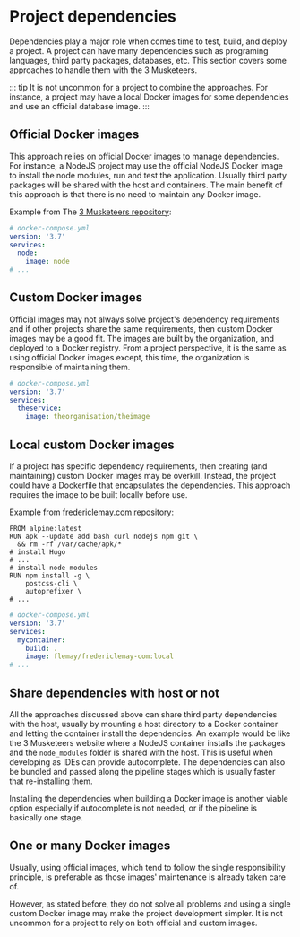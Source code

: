 # Project dependencies

Dependencies play a major role when comes time to test, build, and deploy a project. A project can have many dependencies such as programing languages, third party packages, databases, etc. This section covers some approaches to handle them with the 3 Musketeers.

::: tip
It is not uncommon for a project to combine the approaches. For instance, a project may have a local Docker images for some dependencies and use an official database image.
:::

## Official Docker images

This approach relies on official Docker images to manage dependencies. For instance, a NodeJS project may use the official NodeJS Docker image to install the node modules, run and test the application. Usually third party packages will be shared with the host and containers. The main benefit of this approach is that there is no need to maintain any Docker image.

Example from The [3 Musketeers repository](https://github.com/flemay/3musketeers):

```yaml
# docker-compose.yml
version: '3.7'
services:
  node:
    image: node
# ...
```

## Custom Docker images

Official images may not always solve project's dependency requirements and if other projects share the same requirements, then custom Docker images may be a good fit. The images are built by the organization, and deployed to a Docker registry. From a project perspective, it is the same as using official Docker images except, this time, the organization is responsible of maintaining them.

```yaml
# docker-compose.yml
version: '3.7'
services:
  theservice:
    image: theorganisation/theimage
```

## Local custom Docker images

If a project has specific dependency requirements, then creating (and maintaining) custom Docker images may be overkill. Instead, the project could have a Dockerfile that encapsulates the dependencies. This approach requires the image to be built locally before use.

Example from [fredericlemay.com repository](https://github.com/flemay/fredericlemay-com):

```docker
FROM alpine:latest
RUN apk --update add bash curl nodejs npm git \
  && rm -rf /var/cache/apk/*
# install Hugo
# ...
# install node modules
RUN npm install -g \
    postcss-cli \
    autoprefixer \
# ...
```

```yaml
# docker-compose.yml
version: '3.7'
services:
  mycontainer:
    build: .
    image: flemay/fredericlemay-com:local
# ...
```

## Share dependencies with host or not

All the approaches discussed above can share third party dependencies with the host, usually by mounting a host directory to a Docker container and letting the container install the dependencies. An example would be like the 3 Musketeers website where a NodeJS container installs the packages and the `node_modules` folder is shared with the host. This is useful when developing as IDEs can provide autocomplete. The dependencies can also be bundled and passed along the pipeline stages which is usually faster that re-installing them.

Installing the dependencies when building a Docker image is another viable option especially if autocomplete is not needed, or if the pipeline is basically one stage.

## One or many Docker images

Usually, using official images, which tend to follow the single responsibility principle, is preferable as those images' maintenance is already taken care of.

However, as stated before, they do not solve all problems and using a single custom Docker image may make the project development simpler. It is not uncommon for a project to rely on both official and custom images.

